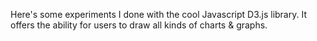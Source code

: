 Here's some experiments I done with the cool Javascript D3.js library.
It offers the ability for users to draw all kinds of charts & graphs.
